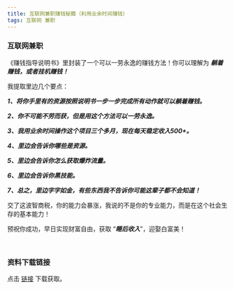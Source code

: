 ```yaml
---
title: 互联网兼职赚钱秘籍（利用业余时间赚钱）
tags: 互联网 兼职
---
```


### 互联网兼职

《赚钱指导说明书》里封装了一个可以一劳永逸的赚钱方法！你可以理解为 ***躺着赚钱，或者挂机赚钱！***

我提取里边几个要点：

***1、将你手里有的资源按照说明书一步一步完成所有动作就可以躺着赚钱。***

***2、你不可能不劳而获，但是用这个方法可以一劳永逸。***

***3、我用业余时间操作这个项目三个多月，现在每天稳定收入500+。***

***4、里边会告诉你哪些是资源。***

***5、里边会告诉你怎么获取爆炸流量。***

***6、里边会告诉你黑技能。***

***7、总之，里边字字如金，有些东西我不告诉你可能这辈子都不会知道！***

交了这波智商税，你的能力会暴涨，我说的不是你的专业能力，而是在这个社会生存的基本能力！

预祝你成功，早日实现财富自由，获取 “***睡后收入***”，迎娶白富美！


<br/>

### 资料下载链接

点击 [链接](https://pan.baidu.com/s/1xBcleCE4GIUoA8muv_87iA?pwd=0v76) 下载获取。


<br/>